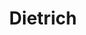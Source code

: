 ---
title: "Dietrich"
url: /ciudad-autonoma-de-buenos-aires/dietrich-avenida-la-plata/
shop: Autohaus
---